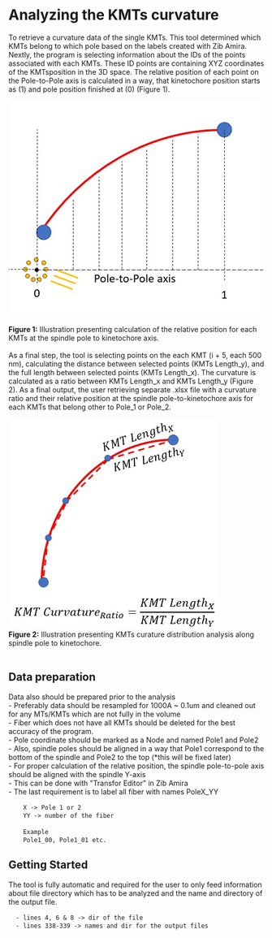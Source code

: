 # Analyzing the KMTs curvature

To retrieve a curvature data of the single KMTs. This tool determined which KMTs belong to which pole based on the labels created with Zib Amira. Nextly, the program is selecting information about the IDs of the points associated with each KMTs. These ID points are containing XYZ coordinates of the KMTsposition in the 3D space. The relative position of each point on the Pole-to-Pole axis is calculated in a way, that kinetochore position starts as (1) and pole position finished at (0) (Figure 1).<br/>

![Relative_position](/img/MT_Curvature_Along_Spindle_Axis/Relative_Position.jpg)<br/>

**Figure 1:** Illustration presenting calculation of the relative position for each KMTs at the spindle pole to kinetochore axis.<br/><br/>
As a final step, the tool is selecting points on the each KMT (i + 5, each 500 nm), calculating the distance between selected points (KMTs Length_y), and the full length between selected points (KMTs Length_x). The curvature is calculated as a ratio between KMTs Length_x and KMTs Length_y (Figure 2).
As a final output, the user retrieving separate .xlsx file with a curvature ratio and their relative position at the spindle pole-to-kinetochore axis for each KMTs that belong other to Pole_1 or Pole_2.<br/>

![KMTs_Curvature](/img/MT_Curvature_Along_Spindle_Axis/MT_Curvature_Along_Spindle_Axis.jpg)<br/>
**Figure 2:** Illustration presenting KMTs curature distribution analysis along spindle pole to kinetochore. <br/><br/>

## Data preparation
Data also should be prepared prior to the analysis<br/>
      - Preferably data should be resampled for 1000A ~ 0.1um and cleaned out for any MTs/KMTs which are not fully in the volume<br/>
      - Fiber which does not have all KMTs should be deleted for the best accuracy of the program.<br/>
      - Pole coordinate should be marked as a Node and named Pole1 and Pole2<br/>
      - Also, spindle poles should be aligned in a way that Pole1 correspond to the bottom of the spindle and Pole2 to the top (*this will be fixed later)<br/>
      - For proper calculation of the relative position, the spindle pole-to-pole axis should be aligned with the spindle Y-axis <br/>
        - This can be done with "Transfor Editor" in Zib Amira<br/>
      - The last requirement is to label all fiber with names PoleX_YY<br/>
      
        X -> Pole 1 or 2
        YY -> number of the fiber
        
        Example
        Pole1_00, Pole1_01 etc.
        
## Getting Started
The tool is fully automatic and required for the user to only feed information about file directory which has to be analyzed and the name and directory of the output file.

      - lines 4, 6 & 8 -> dir of the file
      - lines 338-339 -> names and dir for the output files
